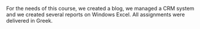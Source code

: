 For the needs of this course, we created a blog, we managed a CRM system and we created several reports on Windows Excel. All assignments were delivered in Greek.